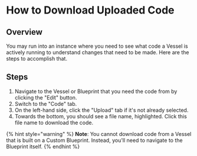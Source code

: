# How to Download Uploaded Code

## Overview

You may run into an instance where you need to see what code a Vessel is actively running to understand changes that need to be made. Here are the steps to accomplish that.

## Steps

1. Navigate to the Vessel or Blueprint that you need the code from by clicking the "Edit" button.
2. Switch to the "Code" tab.
3. On the left-hand side, click the "Upload" tab if it's not already selected.
4. Towards the bottom, you should see a file name, highlighted. Click this file name to download the code.

{% hint style="warning" %}
**Note**: You cannot download code from a Vessel that is built on a Custom Blueprint. Instead, you'll need to navigate to the Blueprint itself.
{% endhint %}



